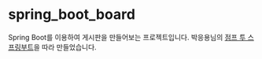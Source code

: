 # spring_boot_board
Spring Boot를 이용하여 게시판을 만들어보는 프로젝트입니다.
박응용님의 [점프 투 스프링부트](https://wikidocs.net/book/7601)을 따라 만들었습니다.
